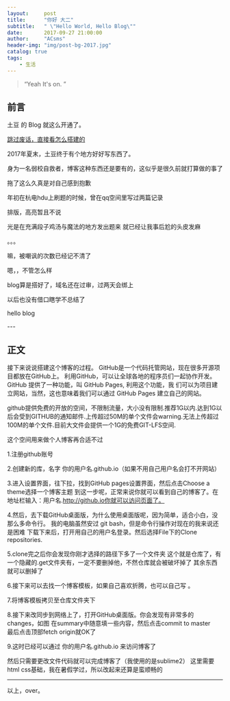 ```yaml
---
layout:     post
title:      "你好 大二"
subtitle:   " \"Hello World, Hello Blog\""
date:       2017-09-27 21:00:00
author:     "ACsms"
header-img: "img/post-bg-2017.jpg"
catalog: true
tags:
    - 生活
---
```


> “Yeah It's on. ”


## 前言

土豆 的 Blog 就这么开通了。

[跳过废话，直接看怎么搭建的 ](#build) 


2017年夏末，土豆终于有个地方好好写东西了。

身为一名弱校自救者，博客这种东西还是要有的，这似乎是很久前就打算做的事了

拖了这么久真是对自己感到抱歉

年初在杭电hdu上刷题的时候，曾在qq空间里写过两篇记录

排版，高亮暂且不说

光是在充满段子鸡汤与魔法的地方发出题来  就已经让我事后尬的头皮发麻

。。。

嘛，被嘲讽的次数已经记不清了

嗯，，不管怎么样

blog算是搭好了，域名还在过审，过两天会绑上

以后也没有借口瞎学不总结了

hello blog

<p id = "build"></p>
---

## 正文

接下来说说搭建这个博客的过程。
GitHub是一个代码托管网站，现在很多开源项目都放在GitHub上。 利用GitHub，可以让全球各地的程序员们一起协作开发。GitHub 提供了一种功能，叫 GitHub Pages, 利用这个功能，我 们可以为项目建立网站，当然，这也意味着我们可以通过 GitHub Pages 建立自己的网站。

github提供免费的开放的空间，不限制流量，大小没有限制.推荐1G以内.达到1G以后会受到GITHUB的通知邮件.上传超过50M的单个文件会warning.无法上传超过100M的单个文件.目前大文件会提供一个1G的免费GIT-LFS空间.

这个空间用来做个人博客再合适不过

1.注册github账号

2.创建新的库，名字  你的用户名.github.io（如果不用自己用户名会打不开网站）

3.进入设置界面，往下拉，找到GitHub pages设置界面，然后点击Choose a theme选择一个博客主题
  到这一步呢，正常来说你就可以看到自己的博客了。在地址栏输入：用户名.http://github.io你就可以访问页面了。

4.然后，去下载GitHub桌面版，为什么使用桌面版呢，因为简单，适合小白，没那么多命令行。
  我的电脑虽然安过 git bash，但是命令行操作对现在的我来说还是困难
         下载下来后，打开用自己的用户名登录。然后选择File下的Clone repositories. 

5.clone完之后你会发现你刚才选择的路径下多了一个文件夹
  这个就是仓库了，有一个隐藏的.get文件夹有，一定不要删掉他，不然仓库就会被破坏掉了
  其余东西就可以删掉了

6.接下来可以去找一个博客模板，如果自己喜欢折腾，也可以自己写  。

7.将博客模板拷贝至仓库文件夹下

8.接下来改同步到网络上了，打开GitHub桌面版。你会发现有非常多的changes，如图
  在summary中随意填一些内容，然后点击commit to master    
  最后点击顶部fetch origin就OK了

9.这时已经可以通过  你的用户名.github.io 来访问博客了

  然后只需要更改文件代码就可以完成博客了（我使用的是sublime2）
  这里需要html css基础，我在暑假学过，所以改起来还算是蛮顺畅的

----

  以上，over。





